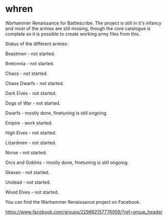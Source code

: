 # whren
 Warhammer Renaissance for Battlescribe. The project is still in it's infancy and most of the armies are still missing, though the core catalogue is complete so it is possible to create working army files from this.
 
Status of the different armies:

Beastmen - not started.

Bretonnia - not started.

Chaos - not started.

Chaos Dwarfs - not started.

Dark Elves - not started.

Dogs of War - not started.

Dwarfs - mostly done, finetuning is still ongoing.

Empire - work started.

High Elves - not started.

Lizardmen - not started.

Norse - not started.

Orcs and Goblins - mostly done, finetuning is still ongoing.

Skaven - not started.

Undead - not started.

Wood Elves - not started.

 
You can find the Warhammer Renaissance project on Facebook.
 
https://www.facebook.com/groups/229862157776959/?ref=group_header
